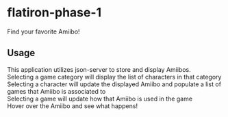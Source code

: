 # flatiron-phase-1
 Find your favorite Amiibo!

## Usage
This application utilizes json-server to store and display Amiibos.<br>
Selecting a game category will display the list of characters in that category<br>
Selecting a character will update the displayed Amiibo and populate a list of games that Amiibo is associated to<br>
Selecting a game will update how that Amiibo is used in the game<br>
Hover over the Amiibo and see what happens! <br>
